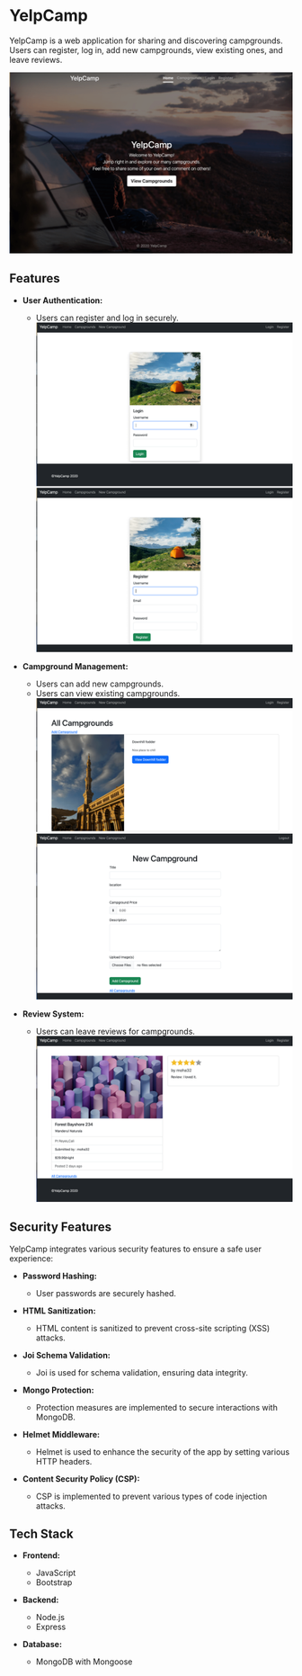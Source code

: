 # YelpCamp

YelpCamp is a web application for sharing and discovering campgrounds. Users can register, log in, add new campgrounds, view existing ones, and leave reviews.

![Screenshot 1](public/images/YelpCampHomePage.png)

## Features

- **User Authentication:**
  - Users can register and log in securely.
![Screenshot 2](public/images/YelpCampLogin.png)
![Screenshot 2](public/images/YelpCampRegister.png)

- **Campground Management:**
  - Users can add new campgrounds.
  - Users can view existing campgrounds.
![Screenshot 3](public/images/YelpCampAllCamps.png)
![Screenshot 3](public/images/YelpCampNewCamp.png)

- **Review System:**
  - Users can leave reviews for campgrounds.
![Screenshot 3](public/images/YelpCampIndividualCamp.png)

## Security Features

YelpCamp integrates various security features to ensure a safe user experience:

- **Password Hashing:**
  - User passwords are securely hashed.

- **HTML Sanitization:**
  - HTML content is sanitized to prevent cross-site scripting (XSS) attacks.

- **Joi Schema Validation:**
  - Joi is used for schema validation, ensuring data integrity.

- **Mongo Protection:**
  - Protection measures are implemented to secure interactions with MongoDB.

- **Helmet Middleware:**
  - Helmet is used to enhance the security of the app by setting various HTTP headers.

- **Content Security Policy (CSP):**
  - CSP is implemented to prevent various types of code injection attacks.

## Tech Stack

- **Frontend:**
  - JavaScript
  - Bootstrap

- **Backend:**
  - Node.js
  - Express

- **Database:**
  - MongoDB with Mongoose



